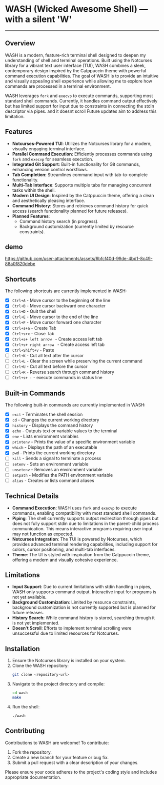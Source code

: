 
# WASH (Wicked Awesome Shell) — with a silent 'W'

----

## Overview
WASH is a modern, feature-rich terminal shell designed to deepen my understanding of shell and terminal operations. Built using the Notcurses library for a vibrant text user interface (TUI), WASH combines a sleek, contemporary design inspired by the Catppuccin theme with powerful command execution capabilities. The goal of WASH is to provide an intuitive and visually appealing shell experience while allowing me to explore how commands are processed in a terminal environment.

WASH leverages `fork` and `execvp` to execute commands, supporting most standard shell commands. Currently, it handles command output effectively but has limited support for input due to constraints in connecting the stdin descriptor via pipes. and it doesnt scroll Future updates aim to address this limitation.

## Features
- **Notcurses-Powered TUI**: Utilizes the Notcurses library for a modern, visually engaging terminal interface.
- **Parallel Command Execution**: Efficiently processes commands using `fork` and `execvp` for seamless execution.
- **Integrated Git Support**: Built-in functionality for Git commands, enhancing version control workflows.
- **Tab Completion**: Streamlines command input with tab-to-complete functionality.
- **Multi-Tab Interface**: Supports multiple tabs for managing concurrent tasks within the shell.
- **Modern UI Design**: Inspired by the Catppuccin theme, offering a clean and aesthetically pleasing interface.
- **Command History**: Stores and retrieves command history for quick access (search functionality planned for future releases).
- **Planned Features**:
  - Command history search (in progress).
  - Background customization (currently limited by resource constraints).
## demo


https://github.com/user-attachments/assets/6bfcf40d-99de-4bd1-8c49-88a0f820debe


## Shortcuts
The following shortcuts are currently implemented in WASH:

- [x] `Ctrl+A` - Move cursor to the beginning of the line
- [x] `Ctrl+B` - Move cursor backward one character
- [x] `Ctrl+D` - Quit the shell
- [x] `Ctrl+E` - Move cursor to the end of the line
- [x] `Ctrl+F` - Move cursor forward one character
- [x] `Ctrl+s+a` - Create Tab
- [x] `Ctrl+s+x` - Close Tab
- [x] `Ctrl+s+ left arrow ` - Create access left tab
- [x] `Ctrl+s+ right arrow ` - Create access left tab
- [x] `Ctrl+Shift+v` - Paste
- [ ] `Ctrl+K` - Cut all text after the cursor
- [ ] `Ctrl+L` - Clear the screen while preserving the current command
- [ ] `Ctrl+U` - Cut all text before the cursor
- [ ] `Ctrl+R` - Reverse search through command history
- [ ] `Ctrl+s+ :` - execute commands in status line 

## Built-in Commands
The following built-in commands are currently implemented in WASH:

- [x] `exit` - Terminates the shell session
- [x] `cd` - Changes the current working directory
- [x] `history` - Displays the command history
- [x] `echo` - Outputs text or variable values to the terminal
- [x] `env` - Lists environment variables
- [x] `printenv` - Prints the value of a specific environment variable
- [x] `which` - Displays the path of an executable
- [x] `pwd` - Prints the current working directory
- [ ] `kill` - Sends a signal to terminate a process
- [ ] `setenv` - Sets an environment variable
- [ ] `unsetenv` - Removes an environment variable
- [ ] `setpath` - Modifies the PATH environment variable
- [ ] `alias` - Creates or lists command aliases

## Technical Details
- **Command Execution**: WASH uses `fork` and `execvp` to execute commands, enabling compatibility with most standard shell commands.
- **Piping**: The shell currently supports output redirection through pipes but does not fully support stdin due to limitations in the parent-child process communication. This means interactive programs requiring user input may not function as expected.
- **Notcurses Integration**: The TUI is powered by Notcurses, which provides advanced terminal rendering capabilities, including support for colors, cursor positioning, and multi-tab interfaces.
- **Theme**: The UI is styled with inspiration from the Catppuccin theme, offering a modern and visually cohesive experience.

## Limitations
- **Input Support**: Due to current limitations with stdin handling in pipes, WASH only supports command output. Interactive input for programs is not yet available.
- **Background Customization**: Limited by resource constraints, background customization is not currently supported but is planned for future releases.
- **History Search**: While command history is stored, searching through it is not yet implemented.
- **Doesn't Scroll**: Efforts to implement terminal scrolling were unsuccessful due to limited resources for Notcurses.
## Installation
1. Ensure the Notcurses library is installed on your system.
2. Clone the WASH repository:
   ```bash
   git clone <repository-url>
   ```
3. Navigate to the project directory and compile:
   ```bash
   cd wash
   make
   ```
4. Run the shell:
   ```bash
   ./wash
   ```

## Contributing
Contributions to WASH are welcome! To contribute:
1. Fork the repository.
2. Create a new branch for your feature or bug fix.
3. Submit a pull request with a clear description of your changes.

Please ensure your code adheres to the project's coding style and includes appropriate documentation.


